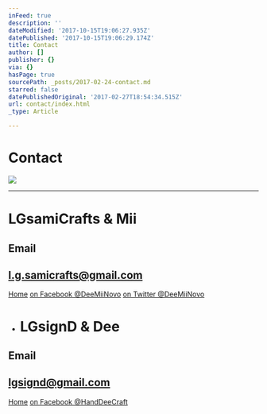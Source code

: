 ```yaml
---
inFeed: true
description: ''
dateModified: '2017-10-15T19:06:27.935Z'
datePublished: '2017-10-15T19:06:29.174Z'
title: Contact
author: []
publisher: {}
via: {}
hasPage: true
sourcePath: _posts/2017-02-24-contact.md
starred: false
datePublishedOriginal: '2017-02-27T18:54:34.515Z'
url: contact/index.html
_type: Article

---
```

# Contact
![](https://the-grid-user-content.s3-us-west-2.amazonaws.com/1d5337f4-18c4-4685-a8f0-0a299b1ec8d7.jpg)

---

# LGsamiCrafts & Mii

## **Email**

## l.g.samicrafts@gmail.com
[Home][0]
[on Facebook @DeeMiiNovo][1]
[on Twitter @DeeMiiNovo][2]

* # LGsignD & Dee

## **Email**

## lgsignd@gmail.com
[Home][3]
[on Facebook @HandDeeCraft][4]

[0]: https://thegrid.ai/lgsamicrafts/
[1]: https://www.facebook.com/DeeMiiNovo/
[2]: https://twitter.com/DeeMiiNovo
[3]: https://thegrid.ai/lgsignd/
[4]: https://www.facebook.com/HandDeeCraft/